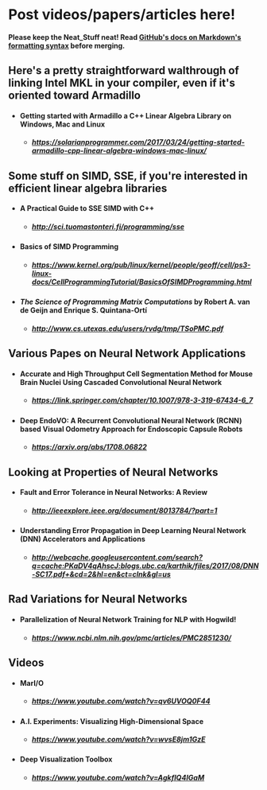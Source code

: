 # Post videos/papers/articles here! 
#### **Please keep the Neat_Stuff neat!** Read [GitHub's docs on Markdown's formatting syntax](https://help.github.com/articles/basic-writing-and-formatting-syntax/) before merging.

## Here's a pretty straightforward walthrough of linking Intel MKL in your compiler, even if it's oriented toward Armadillo
* #### Getting started with Armadillo a C++ Linear Algebra Library on Windows, Mac and Linux
	* ##### https://solarianprogrammer.com/2017/03/24/getting-started-armadillo-cpp-linear-algebra-windows-mac-linux/

## Some stuff on SIMD, SSE, if you're interested in efficient linear algebra libraries
* #### A Practical Guide to SSE SIMD with C++
	* ##### http://sci.tuomastonteri.fi/programming/sse
* #### Basics of SIMD Programming
	* ##### https://www.kernel.org/pub/linux/kernel/people/geoff/cell/ps3-linux-docs/CellProgrammingTutorial/BasicsOfSIMDProgramming.html
* #### *The Science of Programming Matrix Computations* by Robert A. van de Geijn and Enrique S. Quintana-Ortí
	* ##### http://www.cs.utexas.edu/users/rvdg/tmp/TSoPMC.pdf
	
## Various Papes on Neural Network Applications
* #### Accurate and High Throughput Cell Segmentation Method for Mouse Brain Nuclei Using Cascaded Convolutional Neural Network
	* ##### https://link.springer.com/chapter/10.1007/978-3-319-67434-6_7
* #### Deep EndoVO: A Recurrent Convolutional Neural Network (RCNN) based Visual Odometry Approach for Endoscopic Capsule Robots
	* ##### https://arxiv.org/abs/1708.06822

## Looking at Properties of Neural Networks
* #### Fault and Error Tolerance in Neural Networks: A Review
	* ##### http://ieeexplore.ieee.org/document/8013784/?part=1
* #### Understanding Error Propagation in Deep Learning Neural Network (DNN) Accelerators and Applications
	* ##### http://webcache.googleusercontent.com/search?q=cache:PKaDV4qAhscJ:blogs.ubc.ca/karthik/files/2017/08/DNN-SC17.pdf+&cd=2&hl=en&ct=clnk&gl=us
	
## Rad Variations for Neural Networks
* #### Parallelization of Neural Network Training for NLP with Hogwild!
	* ##### https://www.ncbi.nlm.nih.gov/pmc/articles/PMC2851230/

## Videos
* #### MarI/O
	* ##### https://www.youtube.com/watch?v=qv6UVOQ0F44
* #### A.I. Experiments: Visualizing High-Dimensional Space
	* ##### https://www.youtube.com/watch?v=wvsE8jm1GzE
* #### Deep Visualization Toolbox
	* ##### https://www.youtube.com/watch?v=AgkfIQ4IGaM
